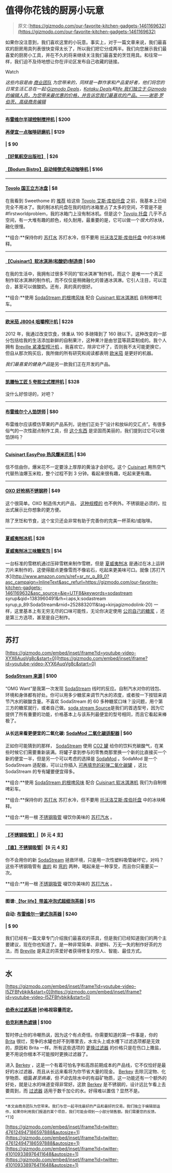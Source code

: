 # 值得你花钱的厨房小玩意

> 原文:[https://gizmodo.com/our-favorite-kitchen-gadgets-1461169632](https://gizmodo.com/our-favorite-kitchen-gadgets-1461169632)

如果你没注意到，我们喜欢这里的小玩意。事实上，对于一篇文章来说，我们最喜欢的厨房用具列表很快变得太长了，所以我们把它分成两半。我们向您展示我们最喜爱的厨房小工具，并在不久的将来继续关注我们最喜爱的烹饪用具。和往常一样，我们迫不及待地想让你在评论区发布自己收藏的链接。

Watch

*这些内容是由* [*商业团队*](http://bit.ly/19x6duf) *为您带来的，同样是一群作家和产品爱好者，他们将您的日常生活汇总在一起:*[*Gizmodo Deals*](http://dealzmodo.kinja.com)*，*[*Kotaku Deals*](http://moneysaver.kinja.com)*和*[*life 我们独立于 Gizmodo 的编辑人员，为您带来最优惠的价格，并告诉您我们最喜欢的产品。——谢恩·罗伯茨，高级商务编辑*](http://dealhacker.kinja.com)

* * *

#### [布雷维尔半球控制搅拌机](http://www.amazon.com/Breville-BBL605XL-Hemisphere-Control-Blender/dp/B005I72LMU/?asc_campaign=InlineText&asc_refurl=https://gizmodo.com/our-favorite-kitchen-gadgets-1461169632&asc_source=&tag=kinjagizmodolink-20) | $200

#### [再便宜一点咖啡研磨机](http://www.amazon.com/Baratza-GBAR002-Encore-Coffee-Grinder/dp/B007F183LK/?asc_campaign=InlineText&asc_refurl=https://gizmodo.com/our-favorite-kitchen-gadgets-1461169632&asc_source=&tag=kinjagizmodolink-20) | $129

#### | $ 90

#### [【好氧航空出版社】](http://www.amazon.com/Aerobie-AeroPress-Coffee-Espresso-Maker/dp/B0047BIWSK/?asc_campaign=InlineText&asc_refurl=https://gizmodo.com/our-favorite-kitchen-gadgets-1461169632&asc_source=&tag=kinjagizmodolink-20) | $26

#### [【Bodum Bistro】自动倾倒式电动咖啡机](http://www.amazon.com/11001-01US-Automatic-Pour-Over-Coffeemaker-1-2-Liter/dp/B004USLLRE/?asc_campaign=InlineText&asc_refurl=https://gizmodo.com/our-favorite-kitchen-gadgets-1461169632&asc_source=&tag=kinjagizmodolink-20) | $166

* * *

#### [Tovolo 国王立方冰盘](http://www.amazon.com/Tovolo-KING-Cube-Trays-Blue/dp/B00395FHRO/?asc_campaign=InlineText&asc_refurl=https://gizmodo.com/our-favorite-kitchen-gadgets-1461169632&asc_source=&tag=kinjagizmodolink-20) | $8

在我看到 Sweethome 的 [推荐](http://thesweethome.com/reviews/the-best-ice-cube-tray/) 给这些 [Tovolo 艾斯·库伯托盘](http://www.amazon.com/Tovolo-KING-Cube-Trays-Blue/dp/B00395FHRO/?asc_campaign=InlineText&asc_refurl=https://gizmodo.com/our-favorite-kitchen-gadgets-1461169632&asc_source=&tag=kinjagizmodolink-20) 之前，我基本上已经完全不用冰了。我的制冰机托盘在我的纽约冰箱里占了太多的空间，不管是不是#firstworldproblem，我的冰箱门上没有制冰机。但是这个 [Tovolo 托盘](http://www.amazon.com/Tovolo-KING-Cube-Trays-Blue/dp/B00395FHRO/?asc_campaign=InlineText&asc_refurl=https://gizmodo.com/our-favorite-kitchen-gadgets-1461169632&asc_source=&tag=kinjagizmodolink-20) 几乎不占空间，有一大堆有趣的颜色，经久耐用，最重要的是，它可以做一个*很大的*冰块，融化很慢。

**组合:**保持你的 [苏打水](http://www.amazon.com/SodaStream-Source-Maker-Starter-Black/dp/B00EPEALGU/?asc_campaign=InlineText&asc_refurl=https://gizmodo.com/our-favorite-kitchen-gadgets-1461169632&asc_source=&tag=kinjagizmodolink-20) 苏打水冷，但不要用 [托沃洛艾斯·库伯托盘](http://www.amazon.com/Tovolo-KING-Cube-Trays-Blue/dp/B00395FHRO/?asc_campaign=InlineText&asc_refurl=https://gizmodo.com/our-favorite-kitchen-gadgets-1461169632&asc_source=&tag=kinjagizmodolink-20) 中的冰块稀释。

* * *

#### [【Cuisinart】软冰淇淋(和酸奶)制造商](http://www.amazon.com/Cuisinart-ICE-45-Serve-2-Quart-Cream/dp/B000F94GPQ/?asc_campaign=InlineText&asc_refurl=https://gizmodo.com/our-favorite-kitchen-gadgets-1461169632&asc_source=&tag=kinjagizmodolink-20) | $80

在我的生活中，我拥有过很多不同的“软冰淇淋”制作机，而这个 是唯一一个真正制作软冰淇淋的制作机，而不仅仅是稍微融化的普通冰淇淋。它引人注目，可以混合，甚至可以做酸奶。还有，真的真的很好。

**组合:**使用 [SodaStream 的根啤风味](http://www.amazon.com/SodaStream-Natural-Root-Syrup-750mL/dp/B005MSH1XY/?asc_campaign=InlineText&asc_refurl=https://gizmodo.com/our-favorite-kitchen-gadgets-1461169632&asc_source=&tag=kinjagizmodolink-20) 配合 [Cuisinart 软冰淇淋机](http://www.amazon.com/Cuisinart-ICE-45-Serve-2-Quart-Cream/dp/B000F94GPQ/?asc_campaign=InlineText&asc_refurl=https://gizmodo.com/our-favorite-kitchen-gadgets-1461169632&asc_source=&tag=kinjagizmodolink-20) 自制根啤花车。

* * *

#### [欧米茄 J8004 咀嚼榨汁机](http://www.amazon.com/dp/B001RLYOEE/?asc_campaign=InlineText&asc_refurl=https://gizmodo.com/our-favorite-kitchen-gadgets-1461169632&asc_source=&tag=kinjagizmodolink-20) | $228

2012 年，我通过改变饮食，体重从 190 多磅降到了 160 磅以下。这种改变的一部分包括给我的生活添加新鲜的自制果汁，这种果汁是由甘蓝等蔬菜制成的。我个人拥有 [Breville 紧凑型榨汁机](http://www.amazon.com/Breville-BJE200XL-Fountain-700-Watt-Extractor/dp/B000MDHH06/?asc_campaign=InlineText&asc_refurl=https://gizmodo.com/our-favorite-kitchen-gadgets-1461169632&asc_source=&tag=kinjagizmodolink-20) 。我喜欢它，除非它坏了，否则我不太可能更换它，但自从那次购买后，我所做的所有研究和阅读都表明 [欧米茄](http://www.amazon.com/dp/B001RLYOEE/?asc_campaign=InlineText&asc_refurl=https://gizmodo.com/our-favorite-kitchen-gadgets-1461169632&asc_source=&tag=kinjagizmodolink-20) 是更好的机器。

*我们最喜爱的健身产品*是另一款我们正在开发的产品。

* * *

#### [凯膳怡工匠 5 夸脱立式搅拌机](http://www.amazon.com/KitchenAid-KSM150PSER-Artisan-Series-5-Quart/dp/B00005UP2P/?asc_campaign=InlineText&asc_refurl=https://gizmodo.com/our-favorite-kitchen-gadgets-1461169632&asc_source=&tag=kinjagizmodolink-20) | $328

没什么好惊讶的，对吧？

* * *

#### [布雷维尔个人馅饼师](http://www.amazon.com/Breville-BPI640XL-Personal-Pie-Maker/dp/B004RF7QFQ/?asc_campaign=InlineText&asc_refurl=https://gizmodo.com/our-favorite-kitchen-gadgets-1461169632&asc_source=&tag=kinjagizmodolink-20) | $80

布雷维尔应该模仿苹果的产品系列，说他们正处于“设计和放纵的交汇点”。有很多俗气的一次性甜点制作工具，但 [这个东西](http://www.amazon.com/Breville-BPI640XL-Personal-Pie-Maker/dp/B004RF7QFQ/?asc_campaign=InlineText&asc_refurl=https://gizmodo.com/our-favorite-kitchen-gadgets-1461169632&asc_source=&tag=kinjagizmodolink-20) 是坚固而美丽的，我们提到过它可以做馅饼吗？

* * *

#### [Cuisinart EasyPop 热风爆米花机](http://www.amazon.com/Cuisinart-CPM-100-EasyPop-Popcorn-Maker/dp/B005RRBGYA/?asc_campaign=InlineText&asc_refurl=https://gizmodo.com/our-favorite-kitchen-gadgets-1461169632&asc_source=&tag=kinjagizmodolink-20) | $36

信不信由你，爆米花不一定要涂上厚厚的黄油才会好吃。这个 [Cuisinart](http://www.amazon.com/Cuisinart-CPM-100-EasyPop-Popcorn-Maker/dp/B005RRBGYA/?asc_campaign=InlineText&asc_refurl=https://gizmodo.com/our-favorite-kitchen-gadgets-1461169632&asc_source=&tag=kinjagizmodolink-20) 用热空气代替热油爆玉米粒，整个过程不到 3 分钟。看起来很有趣，吃起来更有趣。

* * *

#### [OXO 好枪柄不锈钢秤](http://www.amazon.com/OXO-Grips-Stainless-Pull-Out-Display/dp/B000WJMTNA/?asc_campaign=InlineText&asc_refurl=https://gizmodo.com/our-favorite-kitchen-gadgets-1461169632&asc_source=&tag=kinjagizmodolink-20) | $49

这个很简单。OXO 制造伟大的产品， [这种规模的](http://www.amazon.com/OXO-Grips-Stainless-Pull-Out-Display/dp/B000WJMTNA/?asc_campaign=InlineText&asc_refurl=https://gizmodo.com/our-favorite-kitchen-gadgets-1461169632&asc_source=&tag=kinjagizmodolink-20) 也不例外。不锈钢是必须的，拉出式展示比你想象的更方便。

除了烹饪和节食，这个宝贝还会非常有助于完善你的完美一杯茶和/或咖啡。

* * *

#### [夏威夷刨冰机](http://www.amazon.com/Electric-Shaved-Ice-Machine-Hawaiian/dp/B004UBMRKG/?asc_campaign=InlineText&asc_refurl=https://gizmodo.com/our-favorite-kitchen-gadgets-1461169632&asc_source=&tag=kinjagizmodolink-20) | $28

#### [夏威夷刨冰三味糖浆包](http://www.amazon.com/Hawaiian-Shaved-Ice-Flavor-Syrups/dp/B00127T7TK/?asc_campaign=InlineText&asc_refurl=https://gizmodo.com/our-favorite-kitchen-gadgets-1461169632&asc_source=&tag=kinjagizmodolink-20) | $14

一台标准的雪糕机通过压碎雪糕来制作雪糕，但是 [夏威夷刨冰](http://www.amazon.com/Electric-Shaved-Ice-Machine-Hawaiian/dp/B004UBMRKG/?asc_campaign=InlineText&asc_refurl=https://gizmodo.com/our-favorite-kitchen-gadgets-1461169632&asc_source=&tag=kinjagizmodolink-20) 是通过在冰上运转刀片来制作的，这使得甜点更像雪而不像岩石，吃起来更美味可口。就像 [苏打汽水](http://www.amazon.com/s/ref=sr_nr_p_89_0?asc_campaign=InlineText&asc_refurl=https://gizmodo.com/our-favorite-kitchen-gadgets-1461169632&asc_source=&ie=UTF8&keywords=sodastream syrup&qid=1383960491&rh=i:aps,k:sodastream syrup,p_89:SodaStream&rnid=2528832011&tag=kinjagizmodolink-20) 一样，这里基本上有无穷无尽的口味可能性，无论你决定使用 [公司自己的糖浆](http://www.amazon.com/Hawaiian-Shaved-Ice-Flavor-Syrups/dp/B00127T7TK/?asc_campaign=InlineText&asc_refurl=https://gizmodo.com/our-favorite-kitchen-gadgets-1461169632&asc_source=&tag=kinjagizmodolink-20) ，还是第三方选项，甚至是自己制作。

* * *

## 苏打

 [https://gizmodo.com/embed/inset/iframe?id=youtube-video-XYX6AuqVg8c&start=0](https://gizmodo.com/embed/inset/iframe?id=youtube-video-XYX6AuqVg8c&start=0) 

#### [SodaStream 来源](http://www.amazon.com/SodaStream-Source-Maker-Starter-Black/dp/B00EPEALGU/?asc_campaign=InlineText&asc_refurl=https://gizmodo.com/our-favorite-kitchen-gadgets-1461169632&asc_source=&tag=kinjagizmodolink-20) | $100

“OMG Want”是我第一次发现 [SodaStream](http://www.amazon.com/SodaStream-Source-Maker-Starter-Black/dp/B00EPEALGU/?asc_campaign=InlineText&asc_refurl=https://gizmodo.com/our-favorite-kitchen-gadgets-1461169632&asc_source=&tag=kinjagizmodolink-20) 线时的反应。自制汽水对你的钱包、环境和身体都有好处。你可以用多少糖浆来调节汽水的浓度，或者按一下按钮来调节汽水的碳酸含量。不喜欢 SodaStream 的 60 多种糖浆口味？没问题，用个第三方的糖浆就行，或者自己做。[soda stream Source](http://www.amazon.com/SodaStream-Source-Maker-Starter-Black/dp/B00EPEALGU/?asc_campaign=InlineText&asc_refurl=https://gizmodo.com/our-favorite-kitchen-gadgets-1461169632&asc_source=&tag=kinjagizmodolink-20)是我们的首选型号，因为它提供了所有重要的功能，价格基本上与该系列最便宜的型号相同，而且它看起来棒极了。

#### 从长远来看更便宜的二氧化碳: [SodaMod 二氧化碳适配器](http://www.amazon.com/SodaMod-SodaStream-Soda-Club-CO2-Adapter/dp/B00CU0E73O?asc_campaign=InlineText&asc_refurl=https://gizmodo.com/our-favorite-kitchen-gadgets-1461169632&asc_source=&tag=kinjagizmodolink-20) | $60

正如你可能猜到的那样， [SodaStream](http://www.amazon.com/SodaStream-Source-Maker-Starter-Black/dp/B00EPEALGU/?asc_campaign=InlineText&asc_refurl=https://gizmodo.com/our-favorite-kitchen-gadgets-1461169632&asc_source=&tag=kinjagizmodolink-20) 使用 [CO2 罐](http://www.amazon.com/SodaStream-1032122010-60-Liter-Carbonator-Spare-Cylinder/dp/B002ZB7M44/?asc_campaign=InlineText&asc_refurl=https://gizmodo.com/our-favorite-kitchen-gadgets-1461169632&asc_source=&tag=kinjagizmodolink-20) 给你的饮料充碳酸气，在某些时候它们需要重新装满。将罐子拿到参与的零售商那里换一个新的比直接买一个新的便宜一半，但是另一个可以考虑的选择是 [SodaMod](http://www.amazon.com/SodaMod-SodaStream-Soda-Club-CO2-Adapter/dp/B00CU0E73O?asc_campaign=InlineText&asc_refurl=https://gizmodo.com/our-favorite-kitchen-gadgets-1461169632&asc_source=&tag=kinjagizmodolink-20) 。SodaMod 是一个 SodaStream 适配器，可以让你插入 [可再填充的彩弹二氧化碳罐](http://www.amazon.com/Empire-Paintball-24oz-CO2-Tank/dp/B007XKFQCM/?asc_campaign=InlineText&asc_refurl=https://gizmodo.com/our-favorite-kitchen-gadgets-1461169632&asc_source=&tag=kinjagizmodolink-20) ，这比 SodaStream 的专有罐要便宜得多。

**组合:**使用 [SodaStream 的根啤风味](http://www.amazon.com/SodaStream-Natural-Root-Syrup-750mL/dp/B005MSH1XY/?asc_campaign=InlineText&asc_refurl=https://gizmodo.com/our-favorite-kitchen-gadgets-1461169632&asc_source=&tag=kinjagizmodolink-20) 配合 [Cuisinart 软冰淇淋机](http://www.amazon.com/Cuisinart-ICE-45-Serve-2-Quart-Cream/dp/B000F94GPQ/?asc_campaign=InlineText&asc_refurl=https://gizmodo.com/our-favorite-kitchen-gadgets-1461169632&asc_source=&tag=kinjagizmodolink-20) 我们为自制根啤彩车。

**组合:**保持你的 [苏打水](http://www.amazon.com/SodaStream-Source-Maker-Starter-Black/dp/B00EPEALGU/?asc_campaign=InlineText&asc_refurl=https://gizmodo.com/our-favorite-kitchen-gadgets-1461169632&asc_source=&tag=kinjagizmodolink-20) 苏打水冷，但不要用 [托沃洛艾斯·库伯托盘](http://www.amazon.com/Tovolo-KING-Cube-Trays-Blue/dp/B00395FHRO/?asc_campaign=InlineText&asc_refurl=https://gizmodo.com/our-favorite-kitchen-gadgets-1461169632&asc_source=&tag=kinjagizmodolink-20) 中的冰块稀释。

**组合:**用一根 [不锈钢吸管](http://www.amazon.com/Endurance-Stainless-Steel-Drink-Straws/dp/B000AUIN18/?asc_campaign=InlineText&asc_refurl=https://gizmodo.com/our-favorite-kitchen-gadgets-1461169632&asc_source=&tag=kinjagizmodolink-20) 啜饮你美味的 [苏打汽水](http://www.amazon.com/SodaStream-Source-Maker-Starter-Black/dp/B00EPEALGU/?asc_campaign=InlineText&asc_refurl=https://gizmodo.com/our-favorite-kitchen-gadgets-1461169632&asc_source=&tag=kinjagizmodolink-20) 。

* * *

#### [【不锈钢吸管】](http://www.amazon.com/Endurance-Stainless-Steel-Drink-Straws/dp/B000AUIN18/?asc_campaign=InlineText&asc_refurl=https://gizmodo.com/our-favorite-kitchen-gadgets-1461169632&asc_source=&tag=kinjagizmodolink-20)|【6 元 4 支】

#### [【直】不锈钢吸管](http://www.amazon.com/RSVP-Endurance-Stainless-Frozen-Straws/dp/B004S7B4F6/?asc_campaign=InlineText&asc_refurl=https://gizmodo.com/our-favorite-kitchen-gadgets-1461169632&asc_source=&tag=kinjagizmodolink-20)|【6 元 4 支】

你不会用你的新 [SodaStream](http://www.amazon.com/SodaStream-Source-Maker-Starter-Black/dp/B00EPEALGU/?asc_campaign=InlineText&asc_refurl=https://gizmodo.com/our-favorite-kitchen-gadgets-1461169632&asc_source=&tag=kinjagizmodolink-20) 拯救环境，只是用一次性塑料吸管破坏它，对吗？这些不锈钢吸管有 [直的](http://www.amazon.com/RSVP-Endurance-Stainless-Frozen-Straws/dp/B004S7B4F6/?asc_campaign=InlineText&asc_refurl=https://gizmodo.com/our-favorite-kitchen-gadgets-1461169632&asc_source=&tag=kinjagizmodolink-20) 和 [弯的](http://www.amazon.com/Endurance-Stainless-Steel-Drink-Straws/dp/B000AUIN18/?asc_campaign=InlineText&asc_refurl=https://gizmodo.com/our-favorite-kitchen-gadgets-1461169632&asc_source=&tag=kinjagizmodolink-20) 两种，喝起来是一种享受，而且你只需要买一次。

**组合:**用一根 [不锈钢吸管](http://www.amazon.com/Endurance-Stainless-Steel-Drink-Straws/dp/B000AUIN18/?asc_campaign=InlineText&asc_refurl=https://gizmodo.com/our-favorite-kitchen-gadgets-1461169632&asc_source=&tag=kinjagizmodolink-20) 啜饮你美味的 [苏打汽水](http://www.amazon.com/SodaStream-Source-Maker-Starter-Black/dp/B00EPEALGU/?asc_campaign=InlineText&asc_refurl=https://gizmodo.com/our-favorite-kitchen-gadgets-1461169632&asc_source=&tag=kinjagizmodolink-20) 。

* * *

#### 图谱:[【for life】带盖冲泡式超细泡茶器](http://www.amazon.com/FORLIFE-Brew---Mug-Extra-Fine-Infuser/dp/B001JPA3Y8/?asc_campaign=InlineText&asc_refurl=https://gizmodo.com/our-favorite-kitchen-gadgets-1461169632&asc_source=&tag=kinjagizmodolink-20) | $15

#### 自动: [布雷维尔一键式泡茶器](http://www.amazon.com/Breville-BTM800XL-One-Touch-Tea-Maker/dp/B003LNOPSG/?asc_campaign=InlineText&asc_refurl=https://gizmodo.com/our-favorite-kitchen-gadgets-1461169632&asc_source=&tag=kinjagizmodolink-20) | $240

#### | $ 90

我们已经有一篇文章专门介绍我们最喜欢的茶具，但是我们已经知道我们的两个主要建议，现在你也知道了。是一种非常简单、非塑料、万无一失的制作好茶的方法，而 [Breville](http://www.amazon.com/Breville-BTM800XL-One-Touch-Tea-Maker/dp/B003LNOPSG/?asc_campaign=InlineText&asc_refurl=https://gizmodo.com/our-favorite-kitchen-gadgets-1461169632&asc_source=&tag=kinjagizmodolink-20) 是真正的茶爱好者获得修复的惊人、智能、最佳方式。

* * *

## 水

 [https://gizmodo.com/embed/inset/iframe?id=youtube-video-I5ZFBfybkjk&start=0](https://gizmodo.com/embed/inset/iframe?id=youtube-video-I5ZFBfybkjk&start=0) 

#### [伯奇水过滤系统](http://www.amazon.com/s/ref=sr_nr_p_89_0?asc_campaign=InlineText&asc_refurl=https://gizmodo.com/our-favorite-kitchen-gadgets-1461169632&asc_source=&ie=UTF8&keywords=berkey&qid=1383967822&rh=i:aps,k:berkey,p_89:Berkey&rnid=2528832011&tag=kinjagizmodolink-20) |价格视容量而定。

#### [伯克利黑色滤镜](http://www.amazon.com/Berkey-BB9-2-Replacement-Purification-Elements/dp/B001C1NSE6/?asc_campaign=InlineText&asc_refurl=https://gizmodo.com/our-favorite-kitchen-gadgets-1461169632&asc_source=&tag=kinjagizmodolink-20) | $100

暂时停止你的冷嘲热讽，因为这个有点奇怪。你需要知道的第一件事是，你的 [Brita](http://www.amazon.com/Brita-Slim-Water-Filter-Pitcher/dp/B0000AP7NV/?asc_campaign=InlineText&asc_refurl=https://gizmodo.com/our-favorite-kitchen-gadgets-1461169632&asc_source=&tag=kinjagizmodolink-20) 很烂，竞争的水罐也好不到哪里去，水龙头上或水槽下过滤选项都是无效的，原因和 Brita 一样。所有这些选项的 [更换过滤器](http://www.amazon.com/Brita-35503-Pitcher-Replacement-Filters/dp/B00004SU18/?asc_campaign=InlineText&asc_refurl=https://gizmodo.com/our-favorite-kitchen-gadgets-1461169632&asc_source=&tag=kinjagizmodolink-20) 的价格只是在伤口上撒盐，更不用说你根本不可能按时更换过滤器了。

进入 [Berkey](http://www.amazon.com/s/ref=sr_nr_p_89_0?asc_campaign=InlineText&asc_refurl=https://gizmodo.com/our-favorite-kitchen-gadgets-1461169632&asc_source=&ie=UTF8&keywords=berkey&qid=1383967822&rh=i:aps,k:berkey,p_89:Berkey&rnid=2528832011&tag=kinjagizmodolink-20) ，这是一个有着可怕名字和高昂前期成本的产品线，它不仅恰好是最好的水过滤器，而且从长远来看将为你节省大量的现金。 [Berkey](http://www.amazon.com/s/ref=sr_nr_p_89_0?asc_campaign=InlineText&asc_refurl=https://gizmodo.com/our-favorite-kitchen-gadgets-1461169632&asc_source=&ie=UTF8&keywords=berkey&qid=1383967822&rh=i:aps,k:berkey,p_89:Berkey&rnid=2528832011&tag=kinjagizmodolink-20) 去除沉淀物、化学物质、细菌*甚至病毒*，但*不会*去除水中的有益矿物质，这一功能还有一个额外的好处，就是让水的味道变得非常好。这款 [Berkey](http://www.amazon.com/s/ref=sr_nr_p_89_0?asc_campaign=InlineText&asc_refurl=https://gizmodo.com/our-favorite-kitchen-gadgets-1461169632&asc_source=&ie=UTF8&keywords=berkey&qid=1383967822&rh=i:aps,k:berkey,p_89:Berkey&rnid=2528832011&tag=kinjagizmodolink-20) 是不锈钢的，设计远比乍看上去要周到，而 [过滤器](http://www.amazon.com/Berkey-BB9-2-Replacement-Purification-Elements/dp/B001C1NSE6/?asc_campaign=InlineText&asc_refurl=https://gizmodo.com/our-favorite-kitchen-gadgets-1461169632&asc_source=&tag=kinjagizmodolink-20) 适用于数千加仑的水。好得难以置信？显然不是。

* * *

<small>*本文由商务团队为您带来。我们与您一起寻找最好的产品和最好的交易。我们独立于编辑部运作，如果你利用我们报道的某个项目，我们可能会得到一小部分销售额。我们需要您的反馈。*T3】</small>

 [https://gizmodo.com/embed/inset/iframe?id=twitter-476124947186597888&autosize=1](https://gizmodo.com/embed/inset/iframe?id=twitter-476124947186597888&autosize=1)  [https://gizmodo.com/embed/inset/iframe?id=twitter-410109338976411648&autosize=1](https://gizmodo.com/embed/inset/iframe?id=twitter-410109338976411648&autosize=1)